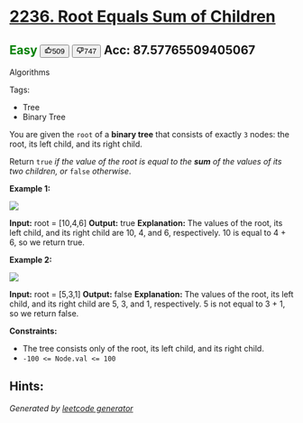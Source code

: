 # [2236. Root Equals Sum of Children](https://leetcode.com/problems/root-equals-sum-of-children/)
<span style="color:green">Easy</span>   <button><svg viewBox="0 0 24 24" width="1em" height="1em" class="icon__1Md2"><path fill-rule="evenodd" d="M7 19v-8H4v8h3zM7 9c0-.55.22-1.05.58-1.41L14.17 1l1.06 1.05c.27.27.44.65.44 1.06l-.03.32L14.69 8H21c1.1 0 2 .9 2 2v2c0 .26-.05.5-.14.73l-3.02 7.05C19.54 20.5 18.83 21 18 21H4a2 2 0 0 1-2-2v-8a2 2 0 0 1 2-2h3zm2 0v10h9l3-7v-2h-9l1.34-5.34L9 9z"></path></svg><span>509</span></button>   <button><svg viewBox="0 0 24 24" width="1em" height="1em" class="icon__1Md2"><path fill-rule="evenodd" d="M17 3v12c0 .55-.22 1.05-.58 1.41L9.83 23l-1.06-1.05c-.27-.27-.44-.65-.44-1.06l.03-.32.95-4.57H3c-1.1 0-2-.9-2-2v-2c0-.26.05-.5.14-.73l3.02-7.05C4.46 3.5 5.17 3 6 3h11zm-2 12V5H6l-3 7v2h9l-1.34 5.34L15 15zm2-2h3V5h-3V3h3a2 2 0 0 1 2 2v8a2 2 0 0 1-2 2h-3v-2z"></path></svg><span>747</span></button>  Acc: 87.57765509405067
---
Algorithms

Tags:
- Tree
- Binary Tree

You are given the `root` of a **binary tree** that consists of exactly `3` nodes: the root, its left child, and its right child.

Return `true` _if the value of the root is equal to the **sum** of the values of its two children, or_ `false` _otherwise_.

**Example 1:**

![](https://assets.leetcode.com/uploads/2022/04/08/graph3drawio.png) 


**Input:** root = [10,4,6]
**Output:** true
**Explanation:** The values of the root, its left child, and its right child are 10, 4, and 6, respectively.
10 is equal to 4 + 6, so we return true.

**Example 2:**

![](https://assets.leetcode.com/uploads/2022/04/08/graph3drawio-1.png) 


**Input:** root = [5,3,1]
**Output:** false
**Explanation:** The values of the root, its left child, and its right child are 5, 3, and 1, respectively.
5 is not equal to 3 + 1, so we return false.

**Constraints:**

* The tree consists only of the root, its left child, and its right child.
* `-100 <= Node.val <= 100`

**Hints:**
- 

*Generated by [leetcode generator](https://github.com/unsupo/leetcode)*